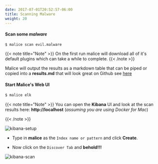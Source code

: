 ```yaml
---
date: 2017-07-01T20:52:57-06:00
title: Scanning Malware
weight: 20
---
```


#### Scan some *malware*

```bash
$ malice scan evil.malware
```

{{< note title="Note" >}}
On the first run malice will download all of it's default plugins which can take a while to complete.
{{< /note >}}

Malice will output the results as a markdown table that can be piped or copied into a **results.md** that will look great on Github see [here](https://github.com/maliceio/malice/blob/master/docs/examples/scan.md)

#### Start Malice's Web UI

```bash
$ malice elk
```

{{< note title="Note" >}}
You can open the **Kibana** UI and look at the scan results here: **http://localhost**  (*assuming you are using Docker for Mac*\)

{{< /note >}}

![kibana-setup](/images/kibana-setup.png)

-	Type in **malice** as the `Index name or pattern` and click **Create**.

-	Now click on the `Discover Tab` and **behold!!!**

![kibana-scan](/images/kibana-scan.png)
